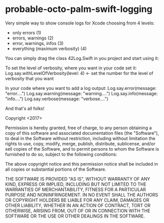 # probable-octo-palm-swift-logging
Very simple way to show console logs for Xcode choosing from 4 levels: 
- only errors (1)
- errors, warnings (2)
- error, warnings, infos (3)
- everything (maximum verbosity) (4)

You can simply drag the class 42Log.Swift in you project and start using it:

To set the level of verbosity, where you want in your code set it:
Log.say.withLevelOfVerbosity(level: 4) <- set the number for the level of verbosity that you want

In your code where you want to add a log output:
Log.say.error(message: "error....")
Log.say.warning(message: "warning....")
Log.say.info(message: "info....")
Log.say.verbose(message: "verbose....")

And that's all folks!

Copyright <2017> <Isaac Rallo>

Permission is hereby granted, free of charge, to any person obtaining a copy of this software and associated documentation files (the "Software"), to deal in the Software without restriction, including without limitation the rights to use, copy, modify, merge, publish, distribute, sublicense, and/or sell copies of the Software, and to permit persons to whom the Software is furnished to do so, subject to the following conditions:

The above copyright notice and this permission notice shall be included in all copies or substantial portions of the Software.

THE SOFTWARE IS PROVIDED "AS IS", WITHOUT WARRANTY OF ANY KIND, EXPRESS OR IMPLIED, INCLUDING BUT NOT LIMITED TO THE WARRANTIES OF MERCHANTABILITY, FITNESS FOR A PARTICULAR PURPOSE AND NONINFRINGEMENT. IN NO EVENT SHALL THE AUTHORS OR COPYRIGHT HOLDERS BE LIABLE FOR ANY CLAIM, DAMAGES OR OTHER LIABILITY, WHETHER IN AN ACTION OF CONTRACT, TORT OR OTHERWISE, ARISING FROM, OUT OF OR IN CONNECTION WITH THE SOFTWARE OR THE USE OR OTHER DEALINGS IN THE SOFTWARE.
